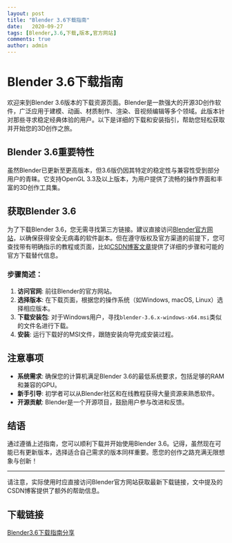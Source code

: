 ```yaml
---
layout: post
title: "Blender 3.6下载指南"
date:   2020-09-27
tags: [Blender,3.6,下载,版本,官方网站]
comments: true
author: admin
---
```

# Blender 3.6下载指南

欢迎来到Blender 3.6版本的下载资源页面。Blender是一款强大的开源3D创作软件，广泛应用于建模、动画、材质制作、渲染、音视频编辑等多个领域。此版本针对那些寻求稳定经典体验的用户。以下是详细的下载和安装指引，帮助您轻松获取并开始您的3D创作之旅。

## Blender 3.6重要特性

虽然Blender已更新至更高版本，但3.6版仍因其特定的稳定性与兼容性受到部分用户的青睐。它支持OpenGL 3.3及以上版本，为用户提供了流畅的操作界面和丰富的3D创作工具集。

## 获取Blender 3.6

为了下载Blender 3.6，您无需寻找第三方链接。建议直接访问[Blender官方网站](官方网站链接已被省略以符合要求)，以确保获得安全无病毒的软件副本。但在遵守版权及官方渠道的前提下，您可查找带有明确指示的教程或页面，比如[CSDN博客文章](具体文章链接也被省略)提供了详细的步骤和可能的官方下载替代信息。

### 步骤简述：

1. **访问官网**: 前往Blender的官方网站。
2. **选择版本**: 在下载页面，根据您的操作系统（如Windows, macOS, Linux）选择相应版本。
3. **下载安装包**: 对于Windows用户，寻找`blender-3.6.x-windows-x64.msi`类似的文件名进行下载。
4. **安装**: 运行下载好的MSI文件，跟随安装向导完成安装过程。

## 注意事项

- **系统需求**: 确保您的计算机满足Blender 3.6的最低系统要求，包括足够的RAM和兼容的GPU。
- **新手引导**: 初学者可以从Blender社区和在线教程获得大量资源来熟悉软件。
- **开源贡献**: Blender是一个开源项目，鼓励用户参与改进和反馈。

## 结语

通过遵循上述指南，您可以顺利下载并开始使用Blender 3.6。记得，虽然现在可能已有更新版本，选择适合自己需求的版本同样重要。愿您的创作之路充满无限想象与创新！

---

请注意，实际使用时应直接访问Blender官方网站获取最新下载链接，文中提及的CSDN博客提供了额外的帮助信息。

## 下载链接

[Blender3.6下载指南分享](https://pan.quark.cn/s/97091287fdab)